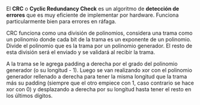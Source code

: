 El **CRC** o **Cyclic Redundancy Check** es un algoritmo de **detección de errores** que es muy eficiente de implementar por hardware. Funciona particularmente bien para errores en ráfaga.

CRC funciona como una división de polinomios, considera una trama como un polinomio donde cada bit de la trama es un exponente de un polinomio. Divide el polinomio que es la trama por un polinomio generador. El resto de esta división será el enviado y se validará al recibir la trama.

A la trama se le agrega padding a derecha por el grado del polinomio generador (o su longitud - 1). Luego se van realizando xor con el polinomio generador rellenado a derecha para tener la misma longitud que la trama más su padding (siempre que el otro empiece con 1, caso contrario se hace xor con 0) y desplazando a derecha por su longitud hasta tener el resto en los últimos dígitos.
